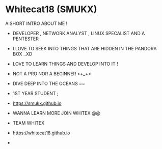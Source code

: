 # Whitecat18 (SMUKX)

A SHORT INTRO ABOUT ME ! 

- DEVELOPER , NETWORK ANALYST , LINUX SPECALIST AND A PENTESTER
- I LOVE TO SEEK INTO THINGS THAT ARE HIDDEN IN THE PANDORA BOX ..XD
- LOVE TO LEARN THINGS AND DEVELOP INTO IT !
- NOT A PRO NOR A BEGINNER >+_+<
- DIVE DEEP INTO THE OCEANS ~~
- 1ST YEAR STUDENT ;
- https://smukx.github.io


- WANNA LEARN MORE JOIN WHITEX @@
- TEAM WHITEX 
- https://whitecat18.github.io
-

<!---
Whitecat18/Whitecat18 is a ✨ special ✨ repository because its `README.md` (this file) appears on your GitHub profile.
You can click the Preview link to take a look at your changes.
--->
